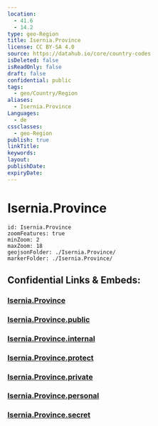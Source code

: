 ```yaml
---
location:
  - 41.6
  - 14.2
type: geo-Region
title: Isernia.Province
license: CC BY-SA 4.0
source: https://datahub.io/core/country-codes
isDeleted: false
isReadOnly: false
draft: false
confidential: public
tags:
  - geo/Country/Region
aliases:
  - Isernia.Province
Languages:
  - de
cssclasses:
  - geo-Region
publish: true
linkTitle:
keywords:
layout:
publishDate:
expiryDate:
---
```


# Isernia.Province

```leaflet
id: Isernia.Province
zoomFeatures: true 
minZoom: 2 
maxZoom: 18
geojsonFolder: ./Isernia.Province/
markerFolder: ./Isernia.Province/
```


## Confidential Links & Embeds: 

### [Isernia.Province](/_Standards/Earth/Continent/Europe/Europe~South/Italy/regions~Italy/Molise/Isernia.Province.md) 

### [Isernia.Province.public](/_public/Earth/Continent/Europe/Europe~South/Italy/regions~Italy/Molise/Isernia.Province.public.md) 

### [Isernia.Province.internal](/_internal/Earth/Continent/Europe/Europe~South/Italy/regions~Italy/Molise/Isernia.Province.internal.md) 

### [Isernia.Province.protect](/_protect/Earth/Continent/Europe/Europe~South/Italy/regions~Italy/Molise/Isernia.Province.protect.md) 

### [Isernia.Province.private](/_private/Earth/Continent/Europe/Europe~South/Italy/regions~Italy/Molise/Isernia.Province.private.md) 

### [Isernia.Province.personal](/_personal/Earth/Continent/Europe/Europe~South/Italy/regions~Italy/Molise/Isernia.Province.personal.md) 

### [Isernia.Province.secret](/_secret/Earth/Continent/Europe/Europe~South/Italy/regions~Italy/Molise/Isernia.Province.secret.md)

